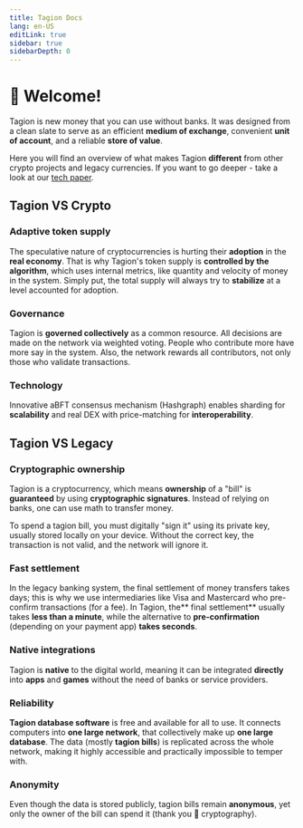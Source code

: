 ```yaml
---
title: Tagion Docs
lang: en-US
editLink: true
sidebar: true
sidebarDepth: 0
---
```


# 👋 Welcome!

Tagion is new money that you can use without banks. It was designed from a clean slate to serve as an efficient **medium of exchange**, convenient **unit of account**, and a reliable **store of value**.


Here you will find an overview of what makes Tagion **different** from other crypto projects and legacy currencies. If you want to go deeper - take a look at our [tech paper](/tagion-tech-paper.pdf).

## Tagion VS Crypto

### Adaptive token supply

The speculative nature of cryptocurrencies is hurting their **adoption** in the **real economy**. That is why Tagion's token supply is **controlled by the algorithm**, which uses internal metrics, like quantity and velocity of money in the system. Simply put, the total supply will always try to **stabilize** at a level accounted for adoption.

### Governance

Tagion is **governed collectively** as a common resource. All decisions are made on the network via weighted voting. People who contribute more have more say in the system. Also, the network rewards all contributors, not only those who validate transactions.

### Technology

Innovative aBFT consensus mechanism (Hashgraph) enables sharding for **scalability** and real DEX with price-matching for **interoperability**.

## Tagion VS Legacy

### Cryptographic ownership

Tagion is a cryptocurrency, which means **ownership** of a "bill" is **guaranteed** by using **cryptographic signatures**. Instead of relying on banks, one can use math to transfer money.

To spend a tagion bill, you must digitally "sign it" using its private key, usually stored locally on your device. Without the correct key, the transaction is not valid, and the network will ignore it.


### Fast settlement

In the legacy banking system, the final settlement of money transfers takes days; this is why we use intermediaries like Visa and Mastercard who pre-confirm transactions (for a fee). In Tagion, the** final settlement** usually takes **less than a minute**, while the alternative to **pre-confirmation** (depending on your payment app) **takes seconds**.

### Native integrations

Tagion is **native** to the digital world, meaning it can be integrated **directly** into **apps** and **games** without the need of banks or service providers. 

### Reliability

**Tagion database software** is free and available for all to use. It connects computers into **one large network**, that collectively make up **one large database**. The data (mostly **tagion bills**) is replicated across the whole network, making it highly accessible and practically impossible to temper with. 

### Anonymity

Even though the data is stored publicly, tagion bills remain **anonymous**, yet only the owner of the bill can spend it (thank you 🙏 cryptography).
